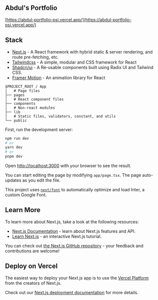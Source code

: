 ## Abdul's Portfolio

[https://abdul-portfolio-psi.vercel.app/](https://abdul-portfolio-psi.vercel.app/)

## Stack

- [Next.js](https://nextjs.org/) - A React framework with hybrid static & server rendering, and route pre-fetching, etc.
- [Tailwindcss](https://tailwindcss.com/) - A simple, modular and CSS framework for React
- [Shadcn/ui](https://ui.shadcn.com/) - A Re-usable components built using Radix UI and Tailwind CSS.
- [Framer Motion](https://www.framer.com/motion/) - An animation library for React

```
$PROJECT_ROOT / App
│   # Page files
├── pages
│   # React component files
├── components
│   # Non-react modules
├── lib
│   # Static files, validators, constant, and utils
└── public
```

First, run the development server:

```bash
npm run dev
# or
yarn dev
# or
pnpm dev
```

Open [http://localhost:3000](http://localhost:3000) with your browser to see the result.

You can start editing the page by modifying `app/page.tsx`. The page auto-updates as you edit the file.

This project uses [`next/font`](https://nextjs.org/docs/basic-features/font-optimization) to automatically optimize and load Inter, a custom Google Font.

## Learn More

To learn more about Next.js, take a look at the following resources:

- [Next.js Documentation](https://nextjs.org/docs) - learn about Next.js features and API.
- [Learn Next.js](https://nextjs.org/learn) - an interactive Next.js tutorial.

You can check out [the Next.js GitHub repository](https://github.com/vercel/next.js/) - your feedback and contributions are welcome!

## Deploy on Vercel

The easiest way to deploy your Next.js app is to use the [Vercel Platform](https://vercel.com/new?utm_medium=default-template&filter=next.js&utm_source=create-next-app&utm_campaign=create-next-app-readme) from the creators of Next.js.

Check out our [Next.js deployment documentation](https://nextjs.org/docs/deployment) for more details.
